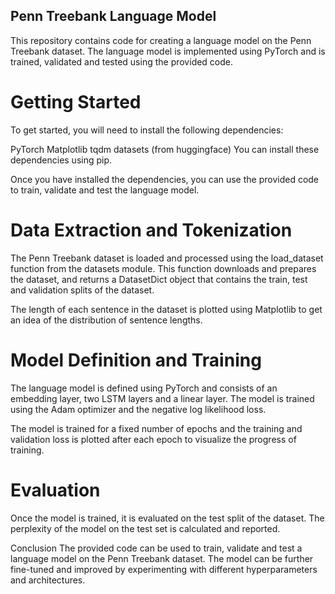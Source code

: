 ## Penn Treebank Language Model


This repository contains code for creating a language model on the Penn Treebank dataset. The language model is implemented using PyTorch and is trained, validated and tested using the provided code.

# Getting Started

To get started, you will need to install the following dependencies:

PyTorch
Matplotlib
tqdm
datasets (from huggingface)
You can install these dependencies using pip.

Once you have installed the dependencies, you can use the provided code to train, validate and test the language model.

# Data Extraction and Tokenization


The Penn Treebank dataset is loaded and processed using the load_dataset function from the datasets module. This function downloads and prepares the dataset, and returns a DatasetDict object that contains the train, test and validation splits of the dataset.

The length of each sentence in the dataset is plotted using Matplotlib to get an idea of the distribution of sentence lengths.

# Model Definition and Training

The language model is defined using PyTorch and consists of an embedding layer, two LSTM layers and a linear layer. The model is trained using the Adam optimizer and the negative log likelihood loss.

The model is trained for a fixed number of epochs and the training and validation loss is plotted after each epoch to visualize the progress of training.

# Evaluation

Once the model is trained, it is evaluated on the test split of the dataset. The perplexity of the model on the test set is calculated and reported.

Conclusion
The provided code can be used to train, validate and test a language model on the Penn Treebank dataset. The model can be further fine-tuned and improved by experimenting with different hyperparameters and architectures.

